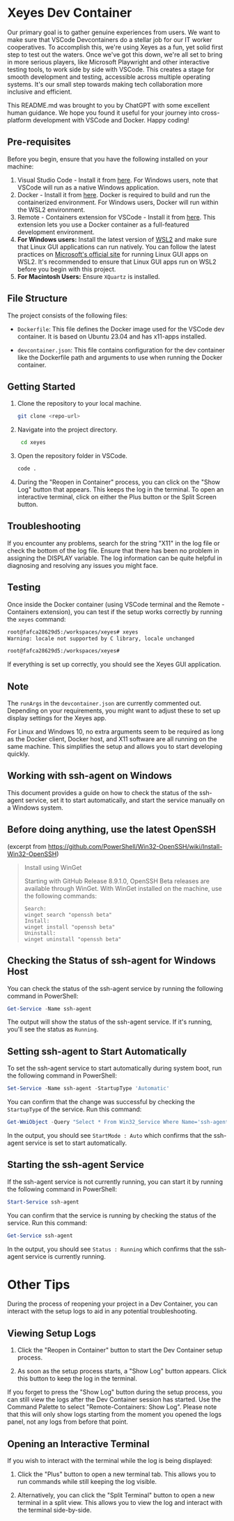 # Xeyes Dev Container

Our primary goal is to gather genuine experiences from users. We want to make sure that VSCode Devcontainers do a stellar job for our IT worker cooperatives. To accomplish this, we're using Xeyes as a fun, yet solid first step to test out the waters. Once we've got this down, we're all set to bring in more serious players, like Microsoft Playwright and other interactive testing tools, to work side by side with VSCode. This creates a stage for smooth development and testing, accessible across multiple operating systems. It's our small step towards making tech collaboration more inclusive and efficient.

This README.md was brought to you by ChatGPT with some excellent human guidance. We hope you found it useful for your journey into cross-platform development with VSCode and Docker. Happy coding!

## Pre-requisites

Before you begin, ensure that you have the following installed on your machine:

1. Visual Studio Code - Install it from [here](https://code.visualstudio.com/download). For Windows users, note that VSCode will run as a native Windows application.
2. Docker - Install it from [here](https://docs.docker.com/get-docker/). Docker is required to build and run the containerized environment. For Windows users, Docker will run within the WSL2 environment.
3. Remote - Containers extension for VSCode - Install it from [here](https://marketplace.visualstudio.com/items?itemName=ms-vscode-remote.remote-containers). This extension lets you use a Docker container as a full-featured development environment.
4. **For Windows users:** Install the latest version of [WSL2](https://docs.microsoft.com/en-us/windows/wsl/install-win10) and make sure that Linux GUI applications can run natively. You can follow the latest practices on [Microsoft's official site](https://www.microsoft.com) for running Linux GUI apps on WSL2. It's recommended to ensure that Linux GUI apps run on WSL2 before you begin with this project.
5. **For Macintosh Users:** Ensure `XQuartz` is installed.


## File Structure

The project consists of the following files:

- `Dockerfile`: This file defines the Docker image used for the VSCode dev container. It is based on Ubuntu 23.04 and has x11-apps installed.

- `devcontainer.json`: This file contains configuration for the dev container like the Dockerfile path and arguments to use when running the Docker container.

## Getting Started

1. Clone the repository to your local machine.
   ```bash
   git clone <repo-url>
   ```

2. Navigate into the project directory.

   ```bash
    cd xeyes
   ```

3. Open the repository folder in VSCode.

   ```bash
   code .
   ```
4. During the "Reopen in Container" process, you can click on the "Show Log" button that appears. This keeps the log in the terminal. To open an interactive terminal, click on either the Plus button or the Split Screen button.

## Troubleshooting

If you encounter any problems, search for the string "X11" in the log file or check the bottom of the log file. Ensure that there has been no problem in assigning the DISPLAY variable. The log information can be quite helpful in diagnosing and resolving any issues you might face.

## Testing

Once inside the Docker container (using VSCode terminal and the Remote - Containers extension), you can test if the setup works correctly by running the `xeyes` command:

```bash
root@fafca28629d5:/workspaces/xeyes# xeyes
Warning: locale not supported by C library, locale unchanged

root@fafca28629d5:/workspaces/xeyes#
```

If everything is set up correctly, you should see the Xeyes GUI application.

## Note

The `runArgs` in the `devcontainer.json` are currently commented out. Depending on your requirements, you might want to adjust these to set up display settings for the Xeyes app.

For Linux and Windows 10, no extra arguments seem to be required as long as the Docker client, Docker host, and X11 software are all running on the same machine. This simplifies the setup and allows you to start developing quickly.

## Working with ssh-agent on Windows

This document provides a guide on how to check the status of the ssh-agent service, set it to start automatically, and start the service manually on a Windows system.

## Before doing anything, use the latest OpenSSH
(excerpt from https://github.com/PowerShell/Win32-OpenSSH/wiki/Install-Win32-OpenSSH)
> Install using WinGet
> 
> Starting with GitHub Release 8.9.1.0, OpenSSH Beta releases are available through WinGet. With WinGet installed on the machine, use the following commands:
> 
>     Search:
>     winget search "openssh beta"
>     Install:
>     winget install "openssh beta"
>     Uninstall:
>     winget uninstall "openssh beta"


## Checking the Status of ssh-agent for Windows Host

You can check the status of the ssh-agent service by running the following command in PowerShell:

```powershell
Get-Service -Name ssh-agent
```

The output will show the status of the ssh-agent service. If it's running, you'll see the status as `Running`.

## Setting ssh-agent to Start Automatically

To set the ssh-agent service to start automatically during system boot, run the following command in PowerShell:

```powershell
Set-Service -Name ssh-agent -StartupType 'Automatic'
```

You can confirm that the change was successful by checking the `StartupType` of the service. Run this command:

```powershell
Get-WmiObject -Query "Select * From Win32_Service Where Name='ssh-agent'"
```

In the output, you should see `StartMode : Auto` which confirms that the ssh-agent service is set to start automatically.

## Starting the ssh-agent Service

If the ssh-agent service is not currently running, you can start it by running the following command in PowerShell:

```powershell
Start-Service ssh-agent
```

You can confirm that the service is running by checking the status of the service. Run this command:

```powershell
Get-Service ssh-agent
```

In the output, you should see `Status : Running` which confirms that the ssh-agent service is currently running.


# Other Tips

During the process of reopening your project in a Dev Container, you can interact with the setup logs to aid in any potential troubleshooting.

## Viewing Setup Logs

1. Click the "Reopen in Container" button to start the Dev Container setup process.

2. As soon as the setup process starts, a "Show Log" button appears. Click this button to keep the log in the terminal.

If you forget to press the "Show Log" button during the setup process, you can still view the logs after the Dev Container session has started. Use the Command Palette to select "Remote-Containers: Show Log". Please note that this will only show logs starting from the moment you opened the logs panel, not any logs from before that point.

## Opening an Interactive Terminal

If you wish to interact with the terminal while the log is being displayed:

1. Click the "Plus" button to open a new terminal tab. This allows you to run commands while still keeping the log visible.

2. Alternatively, you can click the "Split Terminal" button to open a new terminal in a split view. This allows you to view the log and interact with the terminal side-by-side.
